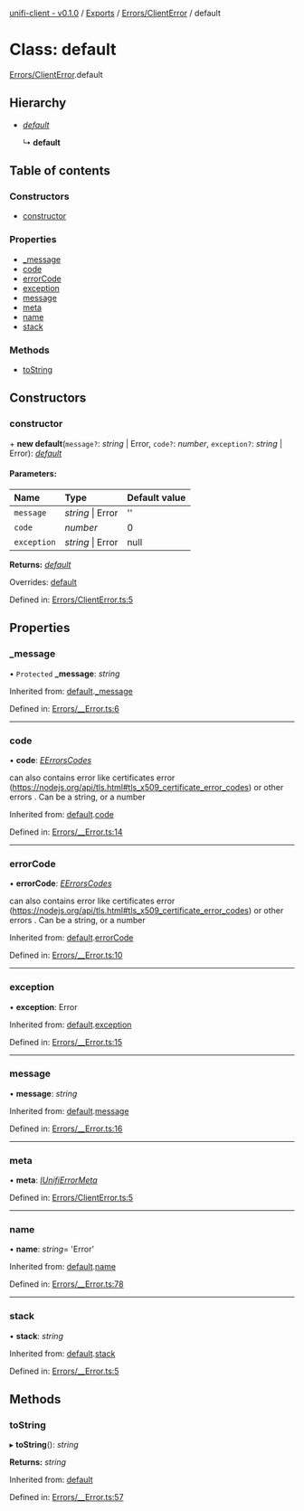 [unifi-client - v0.1.0](../README.md) / [Exports](../modules.md) / [Errors/ClientError](../modules/errors_clienterror.md) / default

# Class: default

[Errors/ClientError](../modules/errors_clienterror.md).default

## Hierarchy

* [*default*](errors___error.default.md)

  ↳ **default**

## Table of contents

### Constructors

- [constructor](errors_clienterror.default.md#constructor)

### Properties

- [\_message](errors_clienterror.default.md#_message)
- [code](errors_clienterror.default.md#code)
- [errorCode](errors_clienterror.default.md#errorcode)
- [exception](errors_clienterror.default.md#exception)
- [message](errors_clienterror.default.md#message)
- [meta](errors_clienterror.default.md#meta)
- [name](errors_clienterror.default.md#name)
- [stack](errors_clienterror.default.md#stack)

### Methods

- [toString](errors_clienterror.default.md#tostring)

## Constructors

### constructor

\+ **new default**(`message?`: *string* \| Error, `code?`: *number*, `exception?`: *string* \| Error): [*default*](errors_clienterror.default.md)

#### Parameters:

Name | Type | Default value |
:------ | :------ | :------ |
`message` | *string* \| Error | '' |
`code` | *number* | 0 |
`exception` | *string* \| Error | null |

**Returns:** [*default*](errors_clienterror.default.md)

Overrides: [default](errors___error.default.md)

Defined in: [Errors/ClientError.ts:5](https://github.com/thib3113/unifi-client/blob/7789674/src/Errors/ClientError.ts#L5)

## Properties

### \_message

• `Protected` **\_message**: *string*

Inherited from: [default](errors___error.default.md).[_message](errors___error.default.md#_message)

Defined in: [Errors/__Error.ts:6](https://github.com/thib3113/unifi-client/blob/7789674/src/Errors/__Error.ts#L6)

___

### code

• **code**: [*EErrorsCodes*](../enums/errors_eerrorscodes.eerrorscodes.md)

can also contains error like certificates error (https://nodejs.org/api/tls.html#tls_x509_certificate_error_codes) or other errors . Can be a string, or a number

Inherited from: [default](errors___error.default.md).[code](errors___error.default.md#code)

Defined in: [Errors/__Error.ts:14](https://github.com/thib3113/unifi-client/blob/7789674/src/Errors/__Error.ts#L14)

___

### errorCode

• **errorCode**: [*EErrorsCodes*](../enums/errors_eerrorscodes.eerrorscodes.md)

can also contains error like certificates error (https://nodejs.org/api/tls.html#tls_x509_certificate_error_codes) or other errors . Can be a string, or a number

Inherited from: [default](errors___error.default.md).[errorCode](errors___error.default.md#errorcode)

Defined in: [Errors/__Error.ts:10](https://github.com/thib3113/unifi-client/blob/7789674/src/Errors/__Error.ts#L10)

___

### exception

• **exception**: Error

Inherited from: [default](errors___error.default.md).[exception](errors___error.default.md#exception)

Defined in: [Errors/__Error.ts:15](https://github.com/thib3113/unifi-client/blob/7789674/src/Errors/__Error.ts#L15)

___

### message

• **message**: *string*

Inherited from: [default](errors___error.default.md).[message](errors___error.default.md#message)

Defined in: [Errors/__Error.ts:16](https://github.com/thib3113/unifi-client/blob/7789674/src/Errors/__Error.ts#L16)

___

### meta

• **meta**: [*IUnifiErrorMeta*](../interfaces/errors_unifierror.iunifierrormeta.md)

Defined in: [Errors/ClientError.ts:5](https://github.com/thib3113/unifi-client/blob/7789674/src/Errors/ClientError.ts#L5)

___

### name

• **name**: *string*= 'Error'

Inherited from: [default](errors___error.default.md).[name](errors___error.default.md#name)

Defined in: [Errors/__Error.ts:78](https://github.com/thib3113/unifi-client/blob/7789674/src/Errors/__Error.ts#L78)

___

### stack

• **stack**: *string*

Inherited from: [default](errors___error.default.md).[stack](errors___error.default.md#stack)

Defined in: [Errors/__Error.ts:5](https://github.com/thib3113/unifi-client/blob/7789674/src/Errors/__Error.ts#L5)

## Methods

### toString

▸ **toString**(): *string*

**Returns:** *string*

Inherited from: [default](errors___error.default.md)

Defined in: [Errors/__Error.ts:57](https://github.com/thib3113/unifi-client/blob/7789674/src/Errors/__Error.ts#L57)
